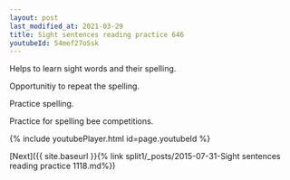 ```yaml
---
layout: post
last_modified_at: 2021-03-29
title: Sight sentences reading practice 646
youtubeId: 54mef27oSsk
---
```

 
 
Helps to learn sight words and their spelling.

Opportunitiy to repeat the spelling. 

Practice spelling. 
 
Practice for spelling bee competitions. 
 
{% include youtubePlayer.html id=page.youtubeId %}
 
 

[Next]({{ site.baseurl }}{% link  split1/_posts/2015-07-31-Sight sentences reading practice 1118.md%})
 
